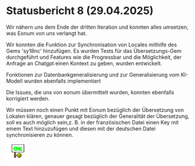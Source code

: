 # Statusbericht 8 (29.04.2025)

Wir nähern uns dem Ende der dritten Iteration und konnten alles umsetzen, was Eonum von uns verlangt hat. 

Wir konnten die Funktion zur Synchronisation von Locales mithilfe des Gems 'sy18nc' hinzufügen. 
Es wurden Tests für das Übersetzungs-Gem durchgeführt und Features wie die Progressbar und die Möglichkeit, der Anfrage an Chatgpt einen Kontext zu geben, wurden entwickelt.

Fonktionen zur Datenbankgeneralisierung und zur Generalisierung vom KI-Modell wurden ebenfalls implementiert

Die Issues, die uns von eonum übermittelt wurden, konnten ebenfalls korrigiert werden.

Wir müssen noch einen Punkt mit Eonum bezüglich der Übersetzung von Lokalen klären, genauer gesagt bezüglich der Generalität der Übersetzung, soll es auch möglich sein,z. B. in der französischen Datei einen Key mit einem Text hinzuzufügen und diesen mit der deutschen Datei synchronisieren zu können.




![Ok](./img/ok.png)